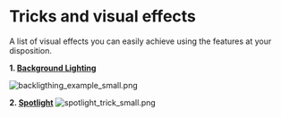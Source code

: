 # Tricks and visual effects
A list of visual effects you can easily achieve using the features at your disposition.

**1. [Background Lighting](/docs/Parcels/Tricks/Background_Lighting)**

![backligthing_example_small.png](/backligthing_example_small.png)

**2. [Spotlight](/docs/Parcels/Tricks/Spotlight)**
![spotlight_trick_small.png](/spotlight_trick_small.png)